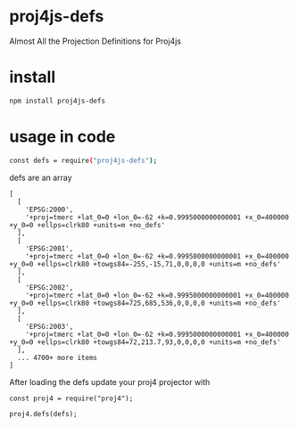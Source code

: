 # proj4js-defs
Almost All the Projection Definitions for Proj4js

# install
```bash
npm install proj4js-defs
```

# usage in code
```bash
const defs = require("proj4js-defs");
```
defs are an array
```
[
  [
    'EPSG:2000',
    '+proj=tmerc +lat_0=0 +lon_0=-62 +k=0.9995000000000001 +x_0=400000 +y_0=0 +ellps=clrk80 +units=m +no_defs'
  ],
  [
    'EPSG:2001',
    '+proj=tmerc +lat_0=0 +lon_0=-62 +k=0.9995000000000001 +x_0=400000 +y_0=0 +ellps=clrk80 +towgs84=-255,-15,71,0,0,0,0 +units=m +no_defs'
  ],
  [
    'EPSG:2002',
    '+proj=tmerc +lat_0=0 +lon_0=-62 +k=0.9995000000000001 +x_0=400000 +y_0=0 +ellps=clrk80 +towgs84=725,685,536,0,0,0,0 +units=m +no_defs'
  ],
  [
    'EPSG:2003',
    '+proj=tmerc +lat_0=0 +lon_0=-62 +k=0.9995000000000001 +x_0=400000 +y_0=0 +ellps=clrk80 +towgs84=72,213.7,93,0,0,0,0 +units=m +no_defs'
  ],
  ... 4700+ more items
]
```
After loading the defs update your proj4 projector with
```
const proj4 = require("proj4");

proj4.defs(defs);
```